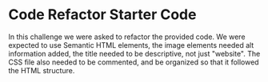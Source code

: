 # Code Refactor Starter Code
In this challenge we were asked to refactor the provided code. We were expected to use Semantic HTML elements, the image elements needed alt information added, the title needed to be descriptive, not just "website". The CSS file also needed to be commented, and be organized so that it followed the HTML structure.